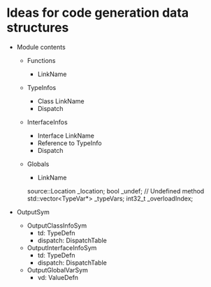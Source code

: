 # Ideas for code generation data structures

* Module contents
  * Functions
    * LinkName
  * TypeInfos
    * Class LinkName
    * Dispatch
  * InterfaceInfos
    * Interface LinkName
    * Reference to TypeInfo
    * Dispatch
  * Globals
    * LinkName


    source::Location _location;
    bool _undef;                  // Undefined method
    std::vector<TypeVar*> _typeVars;
    int32_t _overloadIndex;

* OutputSym
  * OutputClassInfoSym
    * td: TypeDefn
    * dispatch: DispatchTable
  * OutputInterfaceInfoSym
    * td: TypeDefn
    * dispatch: DispatchTable
  * OutputGlobalVarSym
    * vd: ValueDefn
